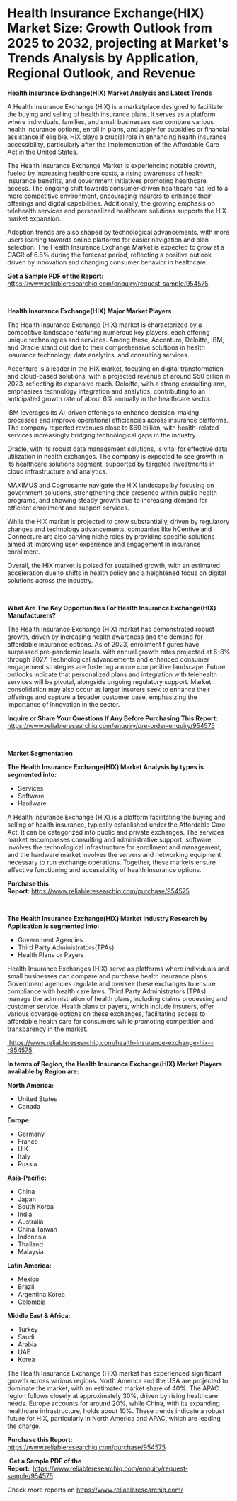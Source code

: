 <p><h1>Health Insurance Exchange(HIX) Market Size: Growth Outlook from 2025 to 2032, projecting at Market's Trends Analysis by Application, Regional Outlook, and Revenue</h1></p><p><strong>Health Insurance Exchange(HIX) Market Analysis and Latest Trends</strong></p>
<p><p>A Health Insurance Exchange (HIX) is a marketplace designed to facilitate the buying and selling of health insurance plans. It serves as a platform where individuals, families, and small businesses can compare various health insurance options, enroll in plans, and apply for subsidies or financial assistance if eligible. HIX plays a crucial role in enhancing health insurance accessibility, particularly after the implementation of the Affordable Care Act in the United States.</p><p>The Health Insurance Exchange Market is experiencing notable growth, fueled by increasing healthcare costs, a rising awareness of health insurance benefits, and government initiatives promoting healthcare access. The ongoing shift towards consumer-driven healthcare has led to a more competitive environment, encouraging insurers to enhance their offerings and digital capabilities. Additionally, the growing emphasis on telehealth services and personalized healthcare solutions supports the HIX market expansion. </p><p>Adoption trends are also shaped by technological advancements, with more users leaning towards online platforms for easier navigation and plan selection. The Health Insurance Exchange Market is expected to grow at a CAGR of 6.8% during the forecast period, reflecting a positive outlook driven by innovation and changing consumer behavior in healthcare.</p></p>
<p><strong>Get a Sample PDF of the Report:&nbsp;</strong> <a href="https://www.reliableresearchiq.com/enquiry/request-sample/954575?utm_campaign=3384&utm_medium=2&utm_source=Github&utm_content=ia&utm_term=11032025&utm_id=health-insurance-exchangehix">https://www.reliableresearchiq.com/enquiry/request-sample/954575</a></p>
<p>&nbsp;</p>
<p><strong>Health Insurance Exchange(HIX) Major Market Players</strong></p>
<p><p>The Health Insurance Exchange (HIX) market is characterized by a competitive landscape featuring numerous key players, each offering unique technologies and services. Among these, Accenture, Deloitte, IBM, and Oracle stand out due to their comprehensive solutions in health insurance technology, data analytics, and consulting services.</p><p>Accenture is a leader in the HIX market, focusing on digital transformation and cloud-based solutions, with a projected revenue of around $50 billion in 2023, reflecting its expansive reach. Deloitte, with a strong consulting arm, emphasizes technology integration and analytics, contributing to an anticipated growth rate of about 6% annually in the healthcare sector.</p><p>IBM leverages its AI-driven offerings to enhance decision-making processes and improve operational efficiencies across insurance platforms. The company reported revenues close to $60 billion, with health-related services increasingly bridging technological gaps in the industry.</p><p>Oracle, with its robust data management solutions, is vital for effective data utilization in health exchanges. The company is expected to see growth in its healthcare solutions segment, supported by targeted investments in cloud infrastructure and analytics.</p><p>MAXIMUS and Cognosante navigate the HIX landscape by focusing on government solutions, strengthening their presence within public health programs, and showing steady growth due to increasing demand for efficient enrollment and support services.</p><p>While the HIX market is projected to grow substantially, driven by regulatory changes and technology advancements, companies like hCentive and Connecture are also carving niche roles by providing specific solutions aimed at improving user experience and engagement in insurance enrollment.</p><p>Overall, the HIX market is poised for sustained growth, with an estimated acceleration due to shifts in health policy and a heightened focus on digital solutions across the industry.</p></p>
<p>&nbsp;</p>
<p><strong>What Are The Key Opportunities For Health Insurance Exchange(HIX) Manufacturers?</strong></p>
<p><p>The Health Insurance Exchange (HIX) market has demonstrated robust growth, driven by increasing health awareness and the demand for affordable insurance options. As of 2023, enrollment figures have surpassed pre-pandemic levels, with annual growth rates projected at 6-8% through 2027. Technological advancements and enhanced consumer engagement strategies are fostering a more competitive landscape. Future outlooks indicate that personalized plans and integration with telehealth services will be pivotal, alongside ongoing regulatory support. Market consolidation may also occur as larger insurers seek to enhance their offerings and capture a broader customer base, emphasizing the importance of innovation in the sector.</p></p>
<p><strong>Inquire or Share Your Questions If Any Before Purchasing This Report:</strong> <a href="https://www.reliableresearchiq.com/enquiry/pre-order-enquiry/954575?utm_campaign=3384&utm_medium=2&utm_source=Github&utm_content=ia&utm_term=11032025&utm_id=health-insurance-exchangehix">https://www.reliableresearchiq.com/enquiry/pre-order-enquiry/954575</a></p>
<p>&nbsp;</p>
<p><strong>Market Segmentation</strong></p>
<p><strong>The Health Insurance Exchange(HIX) Market Analysis by types is segmented into:</strong></p>
<p><ul><li>Services</li><li>Software</li><li>Hardware</li></ul></p>
<p><p>A Health Insurance Exchange (HIX) is a platform facilitating the buying and selling of health insurance, typically established under the Affordable Care Act. It can be categorized into public and private exchanges. The services market encompasses consulting and administrative support; software involves the technological infrastructure for enrollment and management; and the hardware market involves the servers and networking equipment necessary to run exchange operations. Together, these markets ensure effective functioning and accessibility of health insurance options.</p></p>
<p><strong>Purchase this Report:&nbsp;</strong><a href="https://www.reliableresearchiq.com/purchase/954575?utm_campaign=3384&utm_medium=2&utm_source=Github&utm_content=ia&utm_term=11032025&utm_id=health-insurance-exchangehix">https://www.reliableresearchiq.com/purchase/954575</a></p>
<p>&nbsp;</p>
<p><strong>The Health Insurance Exchange(HIX) Market Industry Research by Application is segmented into:</strong></p>
<p><ul><li>Government Agencies</li><li>Third Party Administrators(TPAs)</li><li>Health Plans or Payers</li></ul></p>
<p><p>Health Insurance Exchanges (HIX) serve as platforms where individuals and small businesses can compare and purchase health insurance plans. Government agencies regulate and oversee these exchanges to ensure compliance with health care laws. Third Party Administrators (TPAs) manage the administration of health plans, including claims processing and customer service. Health plans or payers, which include insurers, offer various coverage options on these exchanges, facilitating access to affordable health care for consumers while promoting competition and transparency in the market.</p></p>
<p><a href="https://www.reliableresearchiq.com/health-insurance-exchange-hix--r954575?utm_campaign=3384&utm_medium=2&utm_source=Github&utm_content=ia&utm_term=11032025&utm_id=health-insurance-exchangehix">&nbsp;https://www.reliableresearchiq.com/health-insurance-exchange-hix--r954575</a></p>
<p><strong>In terms of Region, the Health Insurance Exchange(HIX) Market Players available by Region are:</strong></p>
<p>
    <p> <strong> North America: </strong>
        <ul>
            <li>United States</li>
            <li>Canada</li>
        </ul>
        </p> 
    <p> <strong> Europe: </strong>
        <ul>
            <li>Germany</li>
            <li>France</li>
            <li>U.K.</li>
            <li>Italy</li>
            <li>Russia</li>
        </ul>
        </p> 
    <p> <strong> Asia-Pacific: </strong>
        <ul>
            <li>China</li>
            <li>Japan</li>
            <li>South Korea</li>
            <li>India</li>
            <li>Australia</li>
            <li>China Taiwan</li>
            <li>Indonesia</li>
            <li>Thailand</li>
            <li>Malaysia</li>
        </ul>
        </p> 
    <p> <strong> Latin America: </strong>
        <ul>
            <li>Mexico</li>
            <li>Brazil</li>
            <li>Argentina Korea</li>
            <li>Colombia</li>
        </ul>
        </p> 
    <p> <strong> Middle East & Africa: </strong>
        <ul>
            <li>Turkey</li>
            <li>Saudi</li>
            <li>Arabia</li>
            <li>UAE</li>
            <li>Korea</li>
        </ul>
    </p>
    </p>
<p><p>The Health Insurance Exchange (HIX) market has experienced significant growth across various regions. North America and the USA are projected to dominate the market, with an estimated market share of 40%. The APAC region follows closely at approximately 30%, driven by rising healthcare needs. Europe accounts for around 20%, while China, with its expanding healthcare infrastructure, holds about 10%. These trends indicate a robust future for HIX, particularly in North America and APAC, which are leading the charge.</p></p>
<p><strong>Purchase this Report: </strong><a href="https://www.reliableresearchiq.com/purchase/954575?utm_campaign=3384&utm_medium=2&utm_source=Github&utm_content=ia&utm_term=11032025&utm_id=health-insurance-exchangehix">https://www.reliableresearchiq.com/purchase/954575</a></p>
<p>&nbsp;<strong>Get a Sample PDF of the Report:&nbsp;&nbsp;</strong><a href="https://www.reliableresearchiq.com/enquiry/request-sample/954575?utm_campaign=3384&utm_medium=2&utm_source=Github&utm_content=ia&utm_term=11032025&utm_id=health-insurance-exchangehix">https://www.reliableresearchiq.com/enquiry/request-sample/954575</a></p>
<p><strong></strong></p>
<p>Check more reports on <a href="https://www.reliableresearchiq.com/?utm_campaign=3384&utm_medium=2&utm_source=Github&utm_content=ia&utm_term=11032025&utm_id=health-insurance-exchangehix">https://www.reliableresearchiq.com/</a></p>